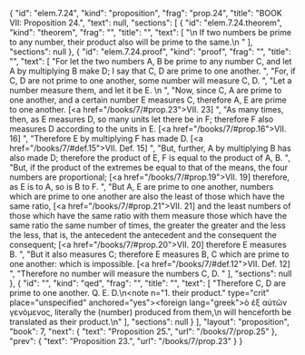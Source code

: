{
  "id": "elem.7.24",
  "kind": "proposition",
  "frag": "prop.24",
  "title": "BOOK VII: Proposition 24.",
  "text": null,
  "sections": [
    {
      "id": "elem.7.24.theorem",
      "kind": "theorem",
      "frag": "",
      "title": "",
      "text": [
        "\n       If two numbers be prime to any number, their product also will be prime to the same.\n      "
      ],
      "sections": null
    },
    {
      "id": "elem.7.24.proof",
      "kind": "proof",
      "frag": "",
      "title": "",
      "text": [
        "For let the two numbers A, B be prime to any number C, and let A by multiplying B make D; I say that C, D are prime to one another. ",
        "For, if C, D are not prime to one another, some number will measure C, D. ",
        "Let a number measure them, and let it be E. \n      ",
        "Now, since C, A are prime to one another, and a certain number E measures C, therefore A, E are prime to one another. [<a href=\"/books/7/#prop.23\">VII. 23</a>] ",
        "As many times, then, as E measures D, so many units let there be in F; therefore F also measures D according to the units in E. [<a href=\"/books/7/#prop.16\">VII. 16</a>] ",
        "Therefore E by multiplying F has made D. [<a href=\"/books/7/#def.15\">VII. Def. 15</a>] ",
        "But, further, A by multiplying B has also made D; therefore the product of E, F is equal to the product of A, B. ",
        "But, if the product of the extremes be equal to that of the means, the four numbers are proportional; [<a href=\"/books/7/#prop.19\">VII. 19</a>] therefore, as E is to A, so is B to F. ",
        "But A, E are prime to one another, numbers which are prime to one another are also the least of those which have the same ratio, [<a href=\"/books/7/#prop.21\">VII. 21</a>] and the least numbers of those which have the same ratio with them measure those which have the same ratio the same number of times, the greater the greater and the less the less, that is, the antecedent the antecedent and the consequent the consequent; [<a href=\"/books/7/#prop.20\">VII. 20</a>] therefore E measures B. ",
        "But it also measures C; therefore E measures B, C which are prime to one another: which is impossible. [<a href=\"/books/7/#def.12\">VII. Def. 12</a>] ",
        "Therefore no number will measure the numbers C, D. "
      ],
      "sections": null
    },
    {
      "id": "",
      "kind": "qed",
      "frag": "",
      "title": "",
      "text": [
        "Therefore C, D are prime to one another. Q. E. D.\n<note n=\"1. their product.\" type=\"crit\" place=\"unspecified\" anchored=\"yes\"><foreign lang=\"greek\">ὁ ἐξ αὐτῶν γενόμενος</foreign>, literally <quote>the (number) produced from them,</quote>\n will henceforth be translated as <quote>their product.</quote>\n</note>"
      ],
      "sections": null
    }
  ],
  "layout": "proposition",
  "book": 7,
  "next": {
    "text": "Proposition 25.",
    "url": "/books/7/prop.25"
  },
  "prev": {
    "text": "Proposition 23.",
    "url": "/books/7/prop.23"
  }
}
